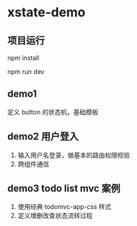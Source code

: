 # xstate-demo

## 项目运行

npm install

npm run dev

## demo1

定义 button 的状态机，基础模板

## demo2 用户登入

1. 输入用户名登录，做基本的路由权限校验
2. 跨组件通信

## demo3 todo list mvc 案例

1. 使用经典 todomvc-app-css 样式
2. 定义增删改查状态流转过程
